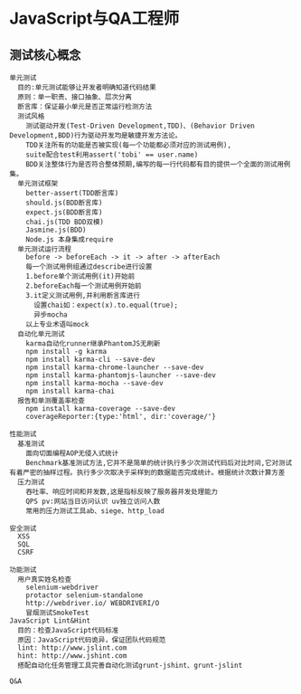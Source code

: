 # JavaScript与QA工程师

## 测试核心概念
    单元测试
      目的:单元测试能够让开发者明确知道代码结果
      原则：单一职责、接口抽象、层次分离
      断言库：保证最小单元是否正常运行检测方法
      测试风格
        测试驱动开发(Test-Driven Development,TDD)、(Behavior Driven Development,BDD)行为驱动开发均是敏捷开发方法论。
        TDD关注所有的功能是否被实现(每一个功能都必须对应的测试用例),
        suite配合test利用assert('tobi' == user.name)
        BDD关注整体行为是否符合整体预期,编写的每一行代码都有目的提供一个全面的测试用例集。
      单元测试框架
        better-assert(TDD断言库)
        should.js(BDD断言库)
        expect.js(BDD断言库)
        chai.js(TDD BDD双模)
        Jasmine.js(BDD)
        Node.js 本身集成require
      单元测试运行流程
        before -> beforeEach -> it -> after -> afterEach
        每一个测试用例组通过describe进行设置
        1.before单个测试用例(it)开始前
        2.beforeEach每一个测试用例开始前
        3.it定义测试用例,并利用断言库进行
          设置chai如：expect(x).to.equal(true);
          异步mocha
        以上专业术语叫mock
      自动化单元测试
        karma自动化runner继承PhantomJS无刷新
        npm install -g karma
        npm install karma-cli --save-dev
        npm install karma-chrome-launcher --save-dev
        npm install karma-phantomjs-launcher --save-dev
        npm install karma-mocha --save-dev
        npm install karma-chai
      报告和单测覆盖率检查
        npm install karma-coverage --save-dev
        coverageReporter:{type:'html', dir:'coverage/'}

    性能测试
      基准测试
        面向切面编程AOP无侵入式统计
        Benchmark基准测试方法,它并不是简单的统计执行多少次测试代码后对比时间,它对测试有着严密的抽样过程。执行多少次取决于采样到的数据能否完成统计。根据统计次数计算方差
      压力测试
        吞吐率、响应时间和并发数,这是指标反映了服务器并发处理能力
        QPS pv:网站当日访问认识 uv独立访问人数
        常用的压力测试工具ab、siege、http_load
    
    安全测试
      XSS
      SQL
      CSRF

    功能测试
      用户真实姓名检查
        selenium-webdriver
        protactor selenium-standalone
        http://webdriver.io/ WEBDRIVERI/O
        冒烟测试SmokeTest
    JavaScript Lint&Hint
      目的：检查JavaScript代码标准
      原因：JavaScript代码诡异，保证团队代码规范
      lint: http://www.jslint.com
      hint: http://www.jshint.com
      搭配自动化任务管理工具完善自动化测试grunt-jshint、grunt-jslint
    
    Q&A